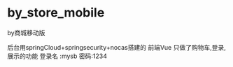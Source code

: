# by_store_mobile
by商城移动版

后台用springCloud+springsecurity+nocas搭建的 前端Vue
只做了购物车,登录,展示的功能
登录名 :mysb
密码:1234
